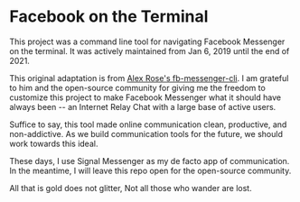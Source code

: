 # Facebook on the Terminal

This project was a command line tool for navigating Facebook Messenger on the terminal. It was actively maintained from Jan 6, 2019 until the end of 2021.

This original adaptation is from [Alex Rose's fb-messenger-cli](https://github.com/Alex-Rose/fb-messenger-cli). I am grateful to him and the open-source community for giving me the freedom to customize this project to make Facebook Messenger what it should have always been -- an Internet Relay Chat with a large base of active users.

Suffice to say, this tool made online communication clean, productive, and non-addictive. As we build communication tools for the future, we should work towards this ideal.

These days, I use Signal Messenger as my de facto app of communication. In the meantime, I will leave this repo open for the open-source community. 

All that is gold does not glitter, Not all those who wander are lost.
